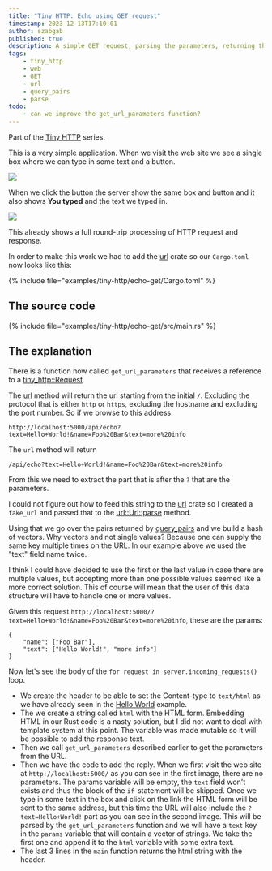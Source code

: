 ```yaml
---
title: "Tiny HTTP: Echo using GET request"
timestamp: 2023-12-13T17:10:01
author: szabgab
published: true
description: A simple GET request, parsing the parameters, returning the text back
tags:
    - tiny_http
    - web
    - GET
    - url
    - query_pairs
    - parse
todo:
    - can we improve the get_url_parameters function?
---
```


Part of the [Tiny HTTP](/tiny-http) series.

This is a very simple application. When we visit the web site we see a single box where we can type in some text and a button.

![](images/tiny-http-echo-get-before.png)

When we click the button the server show the same box and button and it also shows **You typed** and the text we typed in.

![](images/tiny-http-echo-get-response.png)

This already shows a full round-trip processing of HTTP request and response.


In order to make this work we had to add the [url](https://crates.io/crates/url) crate so our `Cargo.toml` now looks like this:

{% include file="examples/tiny-http/echo-get/Cargo.toml" %}

## The source code

{% include file="examples/tiny-http/echo-get/src/main.rs" %}


## The explanation

There is a function now called `get_url_parameters` that receives a reference to a [tiny_http::Request](https://docs.rs/tiny_http/latest/tiny_http/struct.Request.html).

The [url](https://docs.rs/tiny_http/latest/tiny_http/struct.Request.html#method.url) method will return the url starting from the initial `/`.
Excluding the protocol that is either `http` or `https`, excluding the hostname and excluding the port number. So if we browse to this address:

`http://localhost:5000/api/echo?text=Hello+World!&name=Foo%20Bar&text=more%20info`

The `url` method will return

`/api/echo?text=Hello+World!&name=Foo%20Bar&text=more%20info`

From this we need to extract the part that is after the `?` that are the parameters.

I could not figure out how to feed this string to the [url](https://crates.io/crates/url) crate so I created a `fake_url`
and passed that to the [url::Url::parse](https://docs.rs/url/latest/url/struct.Url.html#method.parse) method.

Using that we go over the pairs returned by [query_pairs](https://docs.rs/url/latest/url/struct.Url.html#method.query_pairs)
and we build a hash of vectors. Why vectors and not single values? Because one can supply the same key multiple times on the URL.
In our example above we used the "text" field name twice.

I think I could have decided to use the first or the last value  in case there are multiple values, but accepting more than one possible values
seemed like a more correct solution. This of course will mean that the user of this data structure will have to handle one or more values.

Given this request `http://localhost:5000/?text=Hello+World!&name=Foo%20Bar&text=more%20info`, these are the params:

```
{
    "name": ["Foo Bar"],
    "text": ["Hello World!", "more info"]
}
```

Now let's see the body of the `for request in server.incoming_requests()` loop.

* We create the header to be able to set the Content-type to `text/html` as we have already seen in the [Hello World](/tiny-http-hello-world) example.
* The we create a string called `html` with the HTML form. Embedding HTML in our Rust code is a nasty solution, but I did not want to deal with template system at this point. The variable was made mutable so it will be possible to add the response text.
* Then we call `get_url_parameters` described earlier to get the parameters from the URL.
* Then we have the code to add the reply. When we first visit the web site at `http://localhost:5000/` as you can see in the first image, there are no parameters. The params variable will be empty, the `text` field won't exists and thus the block of the `if`-statement will be skipped. Once we type in some text in the box and click on the link the HTML form will be sent to the same address, but this time the URL will also include the `?text=Hello+World!` part as you can see in the second image. This will be parsed by the `get_url_parameters` function and we will have a `text` key in the `params` variable that will contain a vector of strings. We take the first one and append it to the `html` variable with some extra text.
* The last 3 lines in the `main` function returns the html string with the header.



